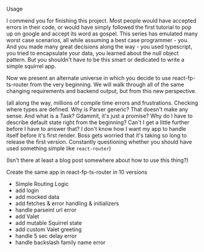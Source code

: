Usage

I commend you for finishing this project. Most people would have accepted errors in their code, or would have simply followed the first tutorial to pop up on google and accept its word as gospel. This series has emulated many worst case scenarios, all while assuming a best case programmer - you. And you made many great decisions along the way - you used typescript, you tried to encapsulate your data, you learned about the null object pattern. But you shouldn't have to be this smart or dedicated to write a simple squirrel app.

Now we present an alternate universe in which you decide to use react-fp-ts-router from the very beginning. We will walk through all of the same changing requirements and backend output, but from this new perspective.

(all along the way, millions of compile time errors and frustrations. Checking where types are defined. Why is Parser generic? That doesn't make any sense. And what is a Task? Gdammit, it's just a promise? Why do I have to describe default state right from the beginning? Can't I get a little further before I have to answer that? I don't know how I want my app to handle itself before it's first render. Boss gets worried that it's taking so long to release the first version. Constantly questioning whether you should have used something simple like `react-router`)

(Isn't there at least a blog post somewhere about how to use this thing?)

Create the same app in react-fp-ts-router in 10 versions
  - Simple Routing Logic
  - add login
  - add mocked data
  - add fetches & error handling & initializers
  - handle parseint url error
  - add Valet
  - add mutable Squirrel state
  - add custom Valet greeting
  - handle 5 sec delay error
  - handle backslash family name error